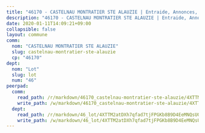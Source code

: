 ```yaml
---
title: "46170 - CASTELNAU MONTRATIER STE ALAUZIE | Entraide, Annonces, Initiatives"
description: "46170 - CASTELNAU MONTRATIER STE ALAUZIE | Entraide, Annonces, Initiatives"
date: 2020-01-11T14:09:21+09:00
collapsible: false
layout: commune
comm:
  nom: "CASTELNAU MONTRATIER STE ALAUZIE"
  slug: castelnau-montratier-ste-alauzie
  cp: "46170"
dept:
  nom: "Lot"
  slug: lot
  num: "46"
peerpad:
  comm:
    read_path: /r/markdown/46170_castelnau-montratier-ste-alauzie/4XTTMCTBKABSu8ou2CNa28w4GZ6pjYZzwmCvzZB14aWrPsKiW
    write_path: /w/markdown/46170_castelnau-montratier-ste-alauzie/4XTTMCTBKABSu8ou2CNa28w4GZ6pjYZzwmCvzZB14aWrPsKiW-K3TgUBVGRLq4c59jBAcUs1CDBEzvsnzMDvpVz4ghcy6BLYmL6E81xYhG9RBMJd7zK4wDuGgiffi7fhocLqbuAEuKKrv2PFtvnGQHjMU23j3zPN7GaXKewT816Z1AEQdTohS47eRU
  dept:
    read_path: /r/markdown/46_lot/4XTTM2atDXh7qfad7tjFPGKb8B9D4EeMNQsUG7H6r5PvcsmQY
    write_path: /w/markdown/46_lot/4XTTM2atDXh7qfad7tjFPGKb8B9D4EeMNQsUG7H6r5PvcsmQY-K3TgUvJaCyZvzJ7KFBouD3E9Db8SxVd6F9MJ4VM5wtYfGyhK8U9f2jgCEG1ZP5QbGj9NK2WPVZdPjtw9bJHLE1PoGwVsSft8aSDsZrWh6CwkugjgRfbWWHf5TabrG7vmtM7v9WUc
---
```


